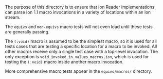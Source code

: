 The purpose of this directory is to ensure that Ion Reader implementations can
parse Ion 1.1 macro invocations in a variety of locations within an Ion stream.

The `equivs` and `non-equivs` macro tests will not even load until these tests
are generally passing.

The `(:void)` macro is assumed to be the simplest macro, so it is used for all
tests cases that are testing a specific location for a macro to be invoked.
All other macros receive only a single test case with a top-level invocation.
The only exception is `void_invoked_in_values_macros.ion`, which is used for
testing the `(:void)` macro inside another macro invocation.

More comprehensive macro tests appear in the `equivs/macros/` directory.
